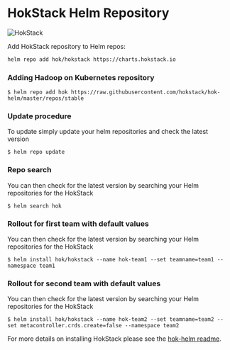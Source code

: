 # HokStack Helm Repository

![HokStack](https://raw.githubusercontent.com/hokstack/hok-helm/master/images/cover.png)

Add HokStack repository to Helm repos:

```bash
helm repo add hok/hokstack https://charts.hokstack.io
```

### Adding Hadoop on Kubernetes repository
```
$ helm repo add hok https://raw.githubusercontent.com/hokstack/hok-helm/master/repos/stable
```

### Update procedure

To update simply update your helm repositories and check the latest version

```
$ helm repo update
```
### Repo search

You can then check for the latest version by searching your Helm repositories for the HokStack

```
$ helm search hok 
```

### Rollout for first team with default values

You can then check for the latest version by searching your Helm repositories for the HokStack

```
$ helm install hok/hokstack --name hok-team1 --set teamname=team1 --namespace team1
```

### Rollout for second team with default values

You can then check for the latest version by searching your Helm repositories for the HokStack

```
$ helm install hok/hokstack --name hok-team2 --set teamname=team2 --set metacontroller.crds.create=false --namespace team2
```


For more details on installing HokStack please see the [hok-helm readme](https://github.com/hokstack/hok-helm/blob/master/README.md).
